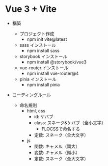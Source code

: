 # Vue 3 + Vite

- 構築

  - プロジェクト作成
    - npm init vite@latest
  - sass インストール
    - npm install sass
  - storybook インストール
    - npm install @storybook/vue3
  - vue-router インストール
    - npm install vue-router@4
  - pinia インストール
    - npm install pinia

- コーディングルール
  - 命名規則
    - html, css
      - id: ケバブ
      - class: スネーク&ケバブ（全小文字）
         - FLOCSSで命名する
      - 定数: スネーク（全大文字）
    - js
      - 関数: キャメル（頭大）
      - 変数: キャメル（頭小）
      - 定数: スネーク（全大文字）
